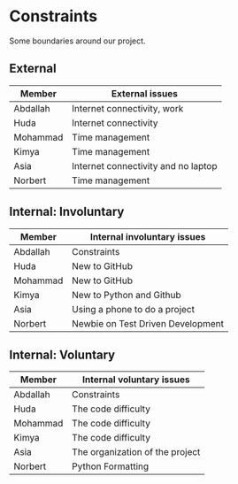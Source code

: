 <!-- this template is for inspiration, feel free to change it however you like! -->

# Constraints

Some boundaries around our project.

## External

<!--
  constraints coming from the outside that your team has no control over:
  - project deadlines
  - number of unit tests required to pass a code review
  - technologies (sometimes a client will tell you what to use)
  - power or connectivity
  - ...
-->

| Member      | External issues  |
| ----------- | ----------- |
| Abdallah    | Internet connectivity, work  |
| Huda  | Internet connectivity       |
| Mohammad   | Time management        |
| Kimya      | Time management        |
| Asia   | Internet connectivity and no laptop    |
| Norbert   | Time management        |

## Internal: Involuntary

<!--
  constraints that come from within your team, and you have no control over:
  - each of your individual skill levels
  - amount of time available to work on the project
-->

| Member      | Internal involuntary issues  |
| ----------- | ----------- |
| Abdallah | Constraints |
| Huda   | New to GitHub        |
| Mohammad    | New to GitHub        |
| Kimya   | New to Python and Github       |
| Asia  | Using a phone to do a project      |
| Norbert   | Newbie on Test Driven Development        |

## Internal: Voluntary

<!--
  constraints that your team decided on to help scope the project. they may include:
  - coding style & conventions
  - agree on a code review checklist for the project repository
  - the number of hours you want to spend working
  - only using the colors black and white
-->
| Member      | Internal voluntary issues  |
| ----------- | ----------- |
| Abdallah | Constraints |
| Huda   | The code difficulty        |
| Mohammad   | The code difficulty        |
| Kimya   | The code difficulty      |
| Asia  | The organization of the project      |
| Norbert   | Python Formatting       |
